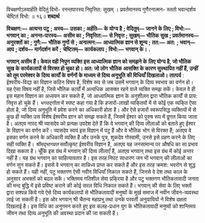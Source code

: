  

विचक्षणोऽस्यार्हति वेदितुं विभो- रनन्तपारस्य निवृत्तित: सुखम् । प्रवर्तमानस्य गुणैरनात्मन- स्ततो भवान्दर्शय चेष्टितं विभो: ॥ १६॥ **शब्दार्थ** 

**विचक्षण:—** **अत्यन्त पटु** **; अस्य—** **उसका** **; अर्हति—** **के योग्य है** **; वेदितुम्—** **जानने के लिए** **; विभो:—** **भगवान् का** **;** **अनन्त-पारस्य—** **असीम का** **; निवृत्तित:—** **से निवृत्त** **; सुखम्—** **भौतिक सुख** **; प्रवर्तमानस्य—** **अनुरक्तों का** **; गुणै:—** **भौतिक गुणों से** **; अनात्मन:—** **आध्यात्मिक ज्ञान से शून्य** **; तत:—** **अत:** **; भवान्—** **आप** **; दर्शय—** **मार्गदर्शन करें** **;** **चेष्टितम्—** **कार्यकलाप** **; विभो:—** **भगवान् के।** **.** 

**भगवान् असीम हैं। केवल वही निपुण व्यक्ति इस आध्यात्मिक ज्ञान को समझने के** **लिए योग्य है, जो भौतिक सुख के कार्यकलापों से विरक्त हो चुका हो। अत: जो लोग** **भौतिक आसक्ति के कारण सुस्थापित नहीं हैं, उन्हीं को तुम परमेश्वर के दिव्य कार्यों के** **वर्णनों के माध्यम से दिव्य अनुभूति की विधियाँ दिखलाओ।** **तात्पर्य** : ईश्वरीय-विद्या का विज्ञान कठिन विषय है, विशेष रूप से जब उसमें भगवान् के दिव्य स्वभाव का वर्णन हो। यह ऐसा विषय नहीं है, जिसे भौतिक कार्यों में अत्यधिक आसक्त रहने वाले व्यक्ति समझ सकें। केवल वे ही इस महान विज्ञान का अध्ययन कर सकते हैं, जो आध्यात्मिक ज्ञान के अनुशीलन द्वारा भौतिक कार्यों से प्राय: निवृत्त हो चुके हैं। *भगवद्गीता* में स्पष्ट कहा गया है कि हजारों-लाखों व्यकि्तयों में से कोई एक व्यकि्त ऐसा होता है, जो दिव्य अनुभूति में प्रवेश करने का अधिकारी होता है। और ऐसे हजारों स्वरूपसिद्ध व्यक्तियों में से कुछ ही व्यक्ति उस विशेष ईश्वरीय ज्ञान को समझ सकते हैं, जिसमें ईश्वर को पुरुष रूप में वॢणत किया जाता है। अतएव नारद श्री व्यासदेव को प्रत्यक्ष उपदेश देते हैं कि वे भगवान् की दिव्य लीलाओं को बताते हुए ईश्वर के विज्ञान का वर्णन करें। व्यासदेव स्वयं इस विज्ञान में पटु हैं और वे भौतिक भोग से विरक्त हैं; अतएव वे इसका वर्णन करने के अधिकारी व्यक्ति हैं और उनके पुत्र, शुकदेव गोस्वामी, उनसे इसे ग्रहण करने के लिए सही व्यक्ति हैं। *श्रीमद्भागवत* सर्वोत्कृष्ट ईश्वरीय विज्ञान है, अतएव यह जनसामान्य पर औषधि का सा प्रभाव दिखा सकता है। चूँकि इस ग्रंथ में भगवान् की दिव्य लीलाएँ हैं, अतएव भगवान् तथा इस ग्रंथ में कोई अन्तर नहीं है। यह ग्रंथ भगवान् का साहित्यावतार है। इस तरह निपट साधारण जन भी भगवान् की लीलाओं का वर्णन सुन सकते हैं। इससे वे भगवान् का सान्निध्य प्राप्त कर सकते हैं और इस तरह क्रमश: भवरोग से शुद्ध हो सकते हैं। यही नहीं, पटु भक्तगण ऐसी नवीन विधियाँ निकाल सकते हैं, जिनसे वे देश तथा काल के अनुसार अभक्तों को बदल सकें। भक्तिमय गतिशील सेवा प्रकि्रया है और पटु भक्तगण भौतिकतावादी जनता की मन्द बुद्धि में इसे प्रविष्ट कराने की कोई सरल विधि निकाल सकते हैं। भगवान् की सेवा के लिए भक्तों द्वारा सश्पन्न किये गये ऐसे दिव्य कार्यकलापों से भौतिकतावादी मनुष्यों के मूर्ख समाज में नवीन जीवन-व्यवस्था लाई जा सकती है। इस ओर भगवान् श्री चैतन्य महाप्रभु तथा उनके परवर्ती अनुयायियों ने विशेष दक्षता दिखलाई है। इस विधि का अनुगमन करते हुए इस कलह-प्रधान युग के भौतिकतावादी मनुष्यों को शान्तिमय जीवन तथा दिव्य अनुभूति की अवस्था प्रदान की जा सकती है। 